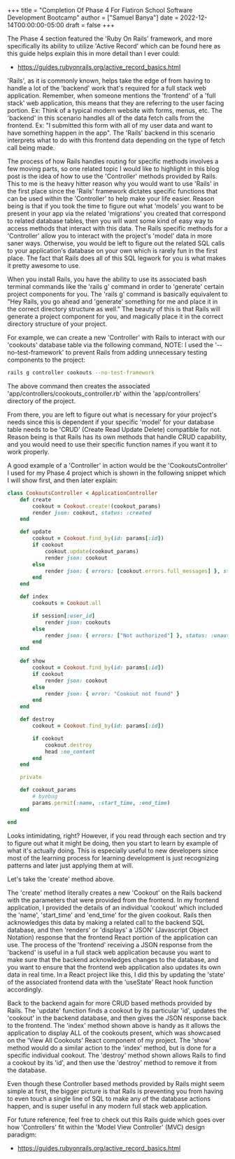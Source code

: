 +++
title = "Completion Of Phase 4 For Flatiron School Software Development Bootcamp"
author = ["Samuel Banya"]
date = 2022-12-14T00:00:00-05:00
draft = false
+++

The Phase 4 section featured the 'Ruby On Rails' framework, and more specifically its ability to utilize 'Active Record' which can be found here as this guide helps explain this in more detail than I ever could:

-   <https://guides.rubyonrails.org/active_record_basics.html>

'Rails', as it is commonly known, helps take the edge of from having to handle a lot of the 'backend' work that's required for a full stack web application. Remember, when someone mentions the 'frontend' of a 'full stack' web application, this means that they are referring to the user facing portion. Ex: Think of a typical modern website with forms, menus, etc. The 'backend' in this scenario handles all of the data fetch calls from the frontend. Ex: "I submitted this form with all of my user data and want to have something happen in the app". The 'Rails' backend in this scenario interprets what to do with this frontend data depending on the type of fetch call being made.

The process of how Rails handles routing for specific methods involves a few moving parts, so one related topic I would like to highlight in this blog post is the idea of how to use the 'Controller' methods provided by Rails. This to me is the heavy hitter reason why you would want to use 'Rails' in the first place since the 'Rails' framework dictates specific functions that can be used within the 'Controller' to help make your life easier. Reason being is that if you took the time to figure out what 'models' you want to be present in your app via the related 'migrations' you created that correspond to related database tables, then you will want some kind of easy way to access methods that interact with this data. The Rails specific methods for a 'Controller' allow you to interact with the project's 'model' data in more saner ways. Otherwise, you would be left to figure out the related SQL calls to your application's database on your own which is rarely fun in the first place. The fact that Rails does all of this SQL legwork for you is what makes it pretty awesome to use.

When you install Rails, you have the ability to use its associated bash terminal commands like the 'rails g' command in order to 'generate' certain project components for you. The 'rails g' command is basically equivalent to "Hey Rails, you go ahead and 'generate' something for me and place it in the correct directory structure as well." The beauty of this is that Rails will generate a project component for you, and magically place it in the correct directory structure of your project.

For example, we can create a new 'Controller' with Rails to interact with our 'cookouts' database table via the following command, NOTE: I used the '--no-test-framework' to prevent Rails from adding unnecessary testing components to the project:

```bash
rails g controller cookouts --no-test-framework
```

The above command then creates the associated 'app/controllers/cookouts_controller.rb' within the 'app/controllers' directory of the project.

From there, you are left to figure out what is necessary for your project's needs since this is dependent if your specific 'model' for your database table needs to be 'CRUD' (Create Read Update Delete) compatible for not. Reason being is that Rails has its own methods that handle CRUD capability, and you would need to use their specific function names if you want it to work properly.

A good example of a 'Controller' in action would be the 'CookoutsController' I used for my Phase 4 project which is shown in the following snippet which I will show first, and then later explain:

```ruby
class CookoutsController < ApplicationController
    def create
        cookout = Cookout.create!(cookout_params)
        render json: cookout, status: :created
    end

    def update
        cookout = Cookout.find_by(id: params[:id])
        if cookout
            cookout.update(cookout_params)
            render json: cookout
        else
            render json: { errors: [cookout.errors.full_messages] }, status: :unprocessable_entity
        end
    end

    def index
        cookouts = Cookout.all

        if session[:user_id]
            render json: cookouts
        else
            render json: { errors: ["Not authorized"] }, status: :unauthorized
        end
    end

    def show
        cookout = Cookout.find_by(id: params[:id])
        if cookout
            render json: cookout
        else
            render json: { error: "Cookout not found" }
        end
    end

    def destroy
        cookout = Cookout.find_by(id: params[:id])

        if cookout
            cookout.destroy
            head :no_content
        end
    end

    private

    def cookout_params
        # byebug
        params.permit(:name, :start_time, :end_time)
    end

end
```

Looks intimidating, right? However, if you read through each section and try to figure out what it might be doing, then you start to learn by example of what it's actually doing. This is especially useful to new developers since most of the learning process for learning development is just recognizing patterns and later just applying them at will.

Let's take the 'create' method above.

The 'create' method literally creates a new 'Cookout' on the Rails backend with the parameters that were provided from the frontend. In my frontend application, I provided the details of an individual 'cookout' which included the 'name', 'start_time' and 'end_time' for the given cookout. Rails then acknowledges this data by making a related call to the backend SQL database, and then 'renders' or 'displays' a 'JSON' (Javascript Object Notation) response that the frontend React portion of the application can use. The process of the 'frontend' receiving a JSON response from the 'backend' is useful in a full stack web application because you want to make sure that the backend acknowledges changes to the database, and you want to ensure that the frontend web application also updates its own data in real time. In a React project like this, I did this by updating the 'state' of the associated frontend data with the 'useState' React hook function accordingly.

Back to the backend again for more CRUD based methods provided by Rails. The 'update' function finds a cookout by its particular 'id', updates the 'cookout' in the backend database, and then gives the JSON response back to the frontend. The 'index' method shown above is handy as it allows the application to display ALL of the cookouts present, which was showcased on the 'View All Cookouts' React component of my project. The 'show' method would do a similar action to the 'index' method, but is done for a specific individual cookout. The 'destroy' method shown allows Rails to find a cookout by its 'id', and then use the 'destroy' method to remove it from the database.

Even though these Controller based methods provided by Rails might seem simple at first, the bigger picture is that Rails is preventing you from having to even touch a single line of SQL to make any of the database actions happen, and is super useful in any modern full stack web application.

For future reference, feel free to check out this Rails guide which goes over how 'Controllers' fit within the 'Model View Controller' (MVC) design paradigm:

-   <https://guides.rubyonrails.org/active_record_basics.html>